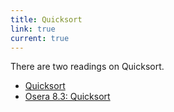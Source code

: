```yaml
---
title: Quicksort
link: true
current: true
---
```

There are two readings on Quicksort.

* [Quicksort](../readings/quicksort)
* [Osera 8.3: Quicksort](https://www.cs.grinnell.edu/~rebelsky/Courses/CSC207/osera/chap08.pdf)
